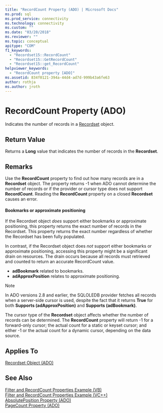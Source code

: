 ```yaml
---
title: "RecordCount Property (ADO) | Microsoft Docs"
ms.prod: sql
ms.prod_service: connectivity
ms.technology: connectivity
ms.custom: ""
ms.date: "03/20/2018"
ms.reviewer: ""
ms.topic: conceptual
apitype: "COM"
f1_keywords: 
  - "Recordset15::RecordCount"
  - "Recordset15::GetRecordCount"
  - "Recordset15::get_RecordCount"
helpviewer_keywords: 
  - "RecordCount property [ADO]"
ms.assetid: 834f0121-394a-44d4-ad7d-999b43a6fe63
author: rothja
ms.author: jroth
---
```

# RecordCount Property (ADO)

Indicates the number of records in a [Recordset](../../../ado/reference/ado-api/recordset-object-ado.md) object.
  
## Return Value

Returns a **Long** value that indicates the number of records in the **Recordset**.
  
## Remarks

Use the **RecordCount** property to find out how many records are in a **Recordset** object. The property returns -1 when ADO cannot determine the number of records or if the provider or cursor type does not support **RecordCount**. Reading the **RecordCount** property on a closed **Recordset** causes an error.

#### Bookmarks or approximate positioning

If the Recordset object *does* support either bookmarks or approximate positioning, this property returns the exact number of records in the Recordset. This property returns the exact number regardless of whether the Recordset has been fully populated.

In contrast, if the Recordset object does *not* support either bookmarks or approximate positioning, accessing this property might be a significant drain on resources. The drain occurs because all records must retrieved and counted to return an accurate RecordCount value.

- **adBookmark** related to bookmarks.
- **adApproxPosition** relates to approximate positioning.

> [!NOTE]
> In ADO versions 2.8 and earlier, the SQLOLEDB provider fetches all records when a server-side cursor is used, despite the fact that it returns **True** for both **Supports (adApproxPosition)** and **Supports (adBookmark)**.
  
The cursor type of the **Recordset** object affects whether the number of records can be determined. The **RecordCount** property will return -1 for a forward-only cursor; the actual count for a static or keyset cursor; and either -1 or the actual count for a dynamic cursor, depending on the data source.
  
## Applies To

[Recordset Object (ADO)](../../../ado/reference/ado-api/recordset-object-ado.md)  
  
## See Also

[Filter and RecordCount Properties Example (VB)](../../../ado/reference/ado-api/filter-and-recordcount-properties-example-vb.md)   
[Filter and RecordCount Properties Example (VC++)](../../../ado/reference/ado-api/filter-and-recordcount-properties-example-vc.md)   
[AbsolutePosition Property (ADO)](../../../ado/reference/ado-api/absoluteposition-property-ado.md)   
[PageCount Property (ADO)](../../../ado/reference/ado-api/pagecount-property-ado.md)
